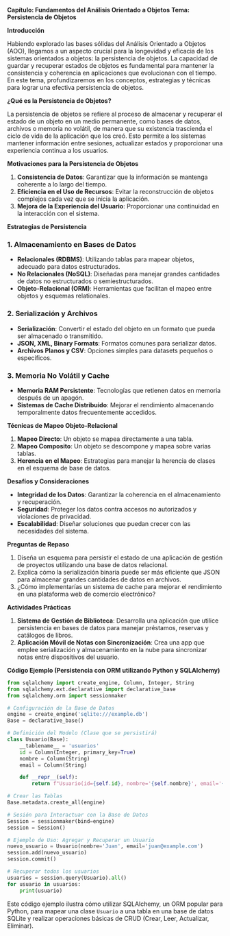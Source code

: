 **Capítulo: Fundamentos del Análisis Orientado a Objetos**
**Tema: Persistencia de Objetos**

**Introducción**

Habiendo explorado las bases sólidas del Análisis Orientado a Objetos (AOO), llegamos a un aspecto crucial para la longevidad y eficacia de los sistemas orientados a objetos: la persistencia de objetos. La capacidad de guardar y recuperar estados de objetos es fundamental para mantener la consistencia y coherencia en aplicaciones que evolucionan con el tiempo. En este tema, profundizaremos en los conceptos, estrategias y técnicas para lograr una efectiva persistencia de objetos.

**¿Qué es la Persistencia de Objetos?**

La persistencia de objetos se refiere al proceso de almacenar y recuperar el estado de un objeto en un medio permanente, como bases de datos, archivos o memoria no volátil, de manera que su existencia trascienda el ciclo de vida de la aplicación que los creó. Esto permite a los sistemas mantener información entre sesiones, actualizar estados y proporcionar una experiencia continua a los usuarios.

**Motivaciones para la Persistencia de Objetos**

1. **Consistencia de Datos**: Garantizar que la información se mantenga coherente a lo largo del tiempo.
2. **Eficiencia en el Uso de Recursos**: Evitar la reconstrucción de objetos complejos cada vez que se inicia la aplicación.
3. **Mejora de la Experiencia del Usuario**: Proporcionar una continuidad en la interacción con el sistema.

**Estrategias de Persistencia**

### 1. **Almacenamiento en Bases de Datos**

- **Relacionales (RDBMS)**: Utilizando tablas para mapear objetos, adecuado para datos estructurados.
- **No Relacionales (NoSQL)**: Diseñadas para manejar grandes cantidades de datos no estructurados o semiestructurados.
- **Objeto-Relacional (ORM)**: Herramientas que facilitan el mapeo entre objetos y esquemas relationales.

### 2. **Serialización y Archivos**

- **Serialización**: Convertir el estado del objeto en un formato que pueda ser almacenado o transmitido.
- **JSON, XML, Binary Formats**: Formatos comunes para serializar datos.
- **Archivos Planos y CSV**: Opciones simples para datasets pequeños o específicos.

### 3. **Memoria No Volátil y Cache**

- **Memoria RAM Persistente**: Tecnologías que retienen datos en memoria después de un apagón.
- **Sistemas de Cache Distribuido**: Mejorar el rendimiento almacenando temporalmente datos frecuentemente accedidos.

**Técnicas de Mapeo Objeto-Relacional**

1. **Mapeo Directo**: Un objeto se mapea directamente a una tabla.
2. **Mapeo Composito**: Un objeto se descompone y mapea sobre varias tablas.
3. **Herencia en el Mapeo**: Estrategias para manejar la herencia de clases en el esquema de base de datos.

**Desafíos y Consideraciones**

- **Integridad de los Datos**: Garantizar la coherencia en el almacenamiento y recuperación.
- **Seguridad**: Proteger los datos contra accesos no autorizados y violaciones de privacidad.
- **Escalabilidad**: Diseñar soluciones que puedan crecer con las necesidades del sistema.

**Preguntas de Repaso**

1. Diseña un esquema para persistir el estado de una aplicación de gestión de proyectos utilizando una base de datos relacional.
2. Explica cómo la serialización binaria puede ser más eficiente que JSON para almacenar grandes cantidades de datos en archivos.
3. ¿Cómo implementarías un sistema de cache para mejorar el rendimiento en una plataforma web de comercio electrónico?

**Actividades Prácticas**

1. **Sistema de Gestión de Biblioteca**: Desarrolla una aplicación que utilice persistencia en bases de datos para manejar préstamos, reservas y catálogos de libros.
2. **Aplicación Móvil de Notas con Sincronización**: Crea una app que emplee serialización y almacenamiento en la nube para sincronizar notas entre dispositivos del usuario.

**Código Ejemplo (Persistencia con ORM utilizando Python y SQLAlchemy)**

```python
from sqlalchemy import create_engine, Column, Integer, String
from sqlalchemy.ext.declarative import declarative_base
from sqlalchemy.orm import sessionmaker

# Configuración de la Base de Datos
engine = create_engine('sqlite:///example.db')
Base = declarative_base()

# Definición del Modelo (Clase que se persistirá)
class Usuario(Base):
    __tablename__ = 'usuarios'
    id = Column(Integer, primary_key=True)
    nombre = Column(String)
    email = Column(String)

    def __repr__(self):
        return f"Usuario(id={self.id}, nombre='{self.nombre}', email='{self.email}')"

# Crear las Tablas
Base.metadata.create_all(engine)

# Sesión para Interactuar con la Base de Datos
Session = sessionmaker(bind=engine)
session = Session()

# Ejemplo de Uso: Agregar y Recuperar un Usuario
nuevo_usuario = Usuario(nombre='Juan', email='juan@example.com')
session.add(nuevo_usuario)
session.commit()

# Recuperar todos los usuarios
usuarios = session.query(Usuario).all()
for usuario in usuarios:
    print(usuario)
```

Este código ejemplo ilustra cómo utilizar SQLAlchemy, un ORM popular para Python, para mapear una clase `Usuario` a una tabla en una base de datos SQLite y realizar operaciones básicas de CRUD (Crear, Leer, Actualizar, Eliminar).